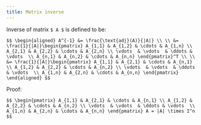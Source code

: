 ```yaml
---
title: Matrix inverse
---
```


Inverse of matrix `$ A $` is defined to be:

`$$
\begin{aligned}
A^{-1} &= \frac{\text{adj}(A)}{|A|} \\ \\
       &= \frac{1}{|A|}\begin{pmatrix}
A_{1,1} & A_{1,2} & \cdots & A_{1,n} \\
A_{2,1} & A_{2,2} & \cdots & A_{2,n} \\
\vdots  & \vdots  & \ddots & \vdots  \\
A_{n,1} & A_{n,2} & \cdots & A_{n,n}
       \end{pmatrix}^T \\ \\
       &= \frac{1}{|A|}\begin{pmatrix}
A_{1,1} & A_{2,1} & \cdots & A_{n,1} \\
A_{1,2} & A_{2,2} & \cdots & A_{n,2} \\
\vdots  & \vdots  & \ddots & \vdots  \\
A_{1,n} & A_{2,n} & \cdots & A_{n,n}
       \end{pmatrix}
\end{aligned}
$$`

Proof:

`$$
\begin{pmatrix}
A_{1,1} & A_{2,1} & \cdots & A_{n,1} \\
A_{1,2} & A_{2,2} & \cdots & A_{n,2} \\
\vdots  & \vdots  & \ddots & \vdots  \\
A_{1,n} & A_{2,n} & \cdots & A_{n,n}
       \end{pmatrix} A = |A| \times I^n
$$`
